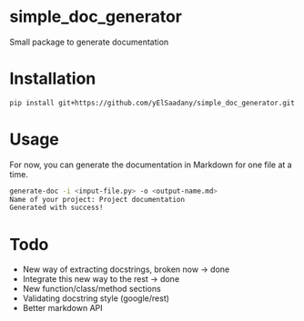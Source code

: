# simple_doc_generator
Small package to generate documentation

# Installation
```bash
pip install git+https://github.com/yElSaadany/simple_doc_generator.git
```

# Usage
For now, you can generate the documentation in Markdown for one file at a time.
```bash
generate-doc -i <input-file.py> -o <output-name.md>
Name of your project: Project documentation
Generated with success!
```

# Todo
* New way of extracting docstrings, broken now -> done
* Integrate this new way to the rest -> done
* New function/class/method sections
* Validating docstring style (google/rest)
* Better markdown API
